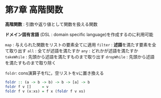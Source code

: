 # 第7章 高階関数

**高階関数** : 引数や返り値として関数を扱える関数

**ドメイン固有言語** (DSL : domain specific language)を作成するのに利用可能

`map` : 与えられた関数をリストの要素全てに適用
`filter` : **述語**を満たす要素を全て取り出す
`all` : 全てが述語を満たすか
`any` : どれかが述語を満たすか
`takeWhile` : 先頭から述語を満たすものまで取り出す
`dropWhile` : 先頭から述語を満たすものまで取り除く

`foldr`: cons演算子をfに，空リストをvに置き換える

```haskell
foldr :: (a -> b -> b) -> b -> [a] -> b
foldr f v []     = v   
foldr f v (x:xs) = f x (foldr f v xs)
```